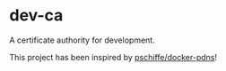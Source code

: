 # dev-ca
 A certificate authority for development.

This project has been inspired by [pschiffe/docker-pdns](https://github.com/pschiffe/docker-pdns)!